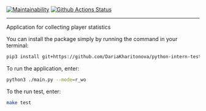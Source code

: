 [![Maintainability](https://api.codeclimate.com/v1/badges/a99a88d28ad37a79dbf6/maintainability)](https://codeclimate.com/github/codeclimate/codeclimate/maintainability)
[![Github Actions Status](https://github.com/DariaKharitonova/python-intern-test/blob/master/.github/workflows/Python%20CI/badge.svg)](https://github.com/DariaKharitonova/python-intern-test/actions)
___

Application for collecting player statistics

You can install the package simply by running the command in your terminal:

```bash
pip3 install git+https://github.com/DariaKharitonova/python-intern-test
```

To run the application, enter:
```bash
python3 ./main.py --mode=r_wo
```
To the run test, enter:
 ```bash
make test
```